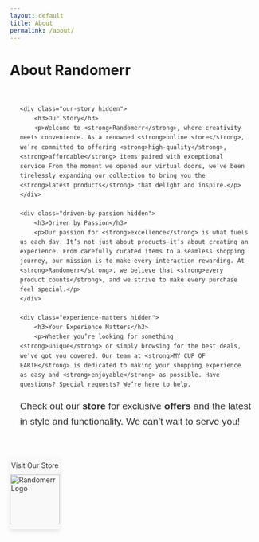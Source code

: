 ```yaml
---
layout: default
title: About
permalink: /about/
---
```


# About Randomerr


<div class="about-container">

    <div class="our-story hidden">
        <h3>Our Story</h3>
        <p>Welcome to <strong>Randomerr</strong>, where creativity meets convenience. As a renowned <strong>online store</strong>, we’re committed to offering <strong>high-quality</strong>, <strong>affordable</strong> items paired with exceptional service From the moment we opened our virtual doors, we’ve been tirelessly expanding our collection to bring you the <strong>latest products</strong> that delight and inspire.</p>
    </div>

    <div class="driven-by-passion hidden">
        <h3>Driven by Passion</h3>
        <p>Our passion for <strong>excellence</strong> is what fuels us each day. It’s not just about products—it’s about creating an experience. From carefully curated items to a seamless shopping journey, our mission is to make every interaction rewarding. At <strong>Randomerr</strong>, we believe that <strong>every product counts</strong>, and we strive to make every purchase feel special.</p>
    </div>

    <div class="experience-matters hidden">
        <h3>Your Experience Matters</h3>
        <p>Whether you’re looking for something <strong>unique</strong> or simply browsing for the best deals, we’ve got you covered. Our team at <strong>MY CUP OF EARTH</strong> is dedicated to making your shopping experience as easy and <strong>enjoyable</strong> as possible. Have questions? Special requests? We’re here to help.

Check out our <strong>store</strong> for exclusive <strong>offers</strong> and the latest in style and functionality. We can’t wait to serve you!</p>
    </div>

 <a href="https://m-cochran.github.io/Randomerr/shop/" class="btn">
  Visit Our Store
  <img src="/Randomerr/assets/images/logo.png" alt="Randomerr Logo" class="store-logo">
</a>



<style>
/* General styling for About page */
  .about-container {
    max-width: 800px;
    margin: 0 auto;
    padding: 20px;
    font-family: Arial, sans-serif;
    line-height: 1.6;
    color: #333;
}

.about-container h2 {
    font-size: 2.5rem;
    color: #2c3e50;
    margin-bottom: 20px;
    text-align: center;
    text-transform: uppercase;
}

.about-container h3 {
    font-size: 1.75rem;
    color: #06f;
    margin-bottom: 10px;
}

.about-container p {
    font-size: 1.2rem;
    margin-bottom: 20px;
    text-align: justify;
}

.about-container a {
    color: #06f;
    text-decoration: none;
}

/* Styling for specific sections */
.about-container .our-story {
    background-color: #ecf0f1;
    padding: 20px;
    border-left: 5px solid #2c3e50;
    margin-bottom: 30px;
}

.about-container .driven-by-passion {
    background-color: #f7f7f7;
    padding: 20px;
    border-left: 5px solid #06f;
    margin-bottom: 30px;
}

.about-container .experience-matters {
    background-color: #ffffff;
    padding: 20px;
    border-left: 5px solid #07f;
    margin-bottom: 30px;
}


   /* Center the entire button on the page */
    .btn-container {
      display: flex;
      justify-content: center; /* Center the button horizontally */
      align-items: center;     /* Center the button vertically if needed */
      height: 100vh;          /* Optional: Set a height for vertical centering */
    }

    .btn {
      display: flex;
      flex-direction: column;  /* Stack text and image vertically */
      align-items: center;     /* Center align the items */
      text-decoration: none;   /* Remove underline from link */
      color: #333;             /* Text color */
      width: 100px;            /* Set button width to 100px */
      padding: 10px 0;        /* Padding only for top and bottom */
      border-radius: 5px;     /* Rounded corners */
      background-color: #f9f9f9; /* Optional: Button background color */
      box-shadow: 0 4px 8px rgba(0, 0, 0, 0.1); /* Optional: Button shadow */
    }

    .store-logo {
      width: 100px;  /* Set the width of the image */
      height: auto;  /* Maintain aspect ratio */
      margin-top: 10px; /* Add space between text and image */
    
</style>
